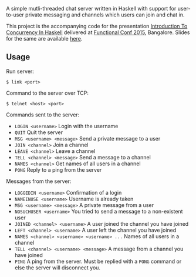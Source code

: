 A simple mutli-threaded chat server written in Haskell with support for
user-to-user private messaging and channels which users can join and
chat in.

This project is the accompanying code for the presentation [Introduction To Concurrency In Haskell][1] delivered at [Functional Conf 2015][3], Bangalore. Slides for the same are available [here][2].

## Usage

Run server:

```
$ link <port>
```

Command to the server over TCP:

```
$ telnet <host> <port>
```

Commands sent to the server:

- `LOGIN <username>` Login with the username
- `QUIT` Quit the server
- `MSG <username> <message>` Send a private message to a user
- `JOIN <channel>` Join a channel
- `LEAVE <channel>` Leave a channel
- `TELL <channel> <message>` Send a message to a channel
- `NAMES <channel>` Get names of all users in a channel
- `PONG` Reply to a ping from the server

Messages from the server:

- `LOGGEDIN <username>` Confirmation of a login
- `NAMEINUSE <username>` Username is already taken
- `MSG <username> <message>` A private message from a user
- `NOSUCHUSER <username>` You tried to send a message to a non-existent user
- `JOINED <channel> <username>` A user joined the channel you have joined
- `LEFT <channel> <username>` A user left the channel you have joined
- `NAMES <channel> <username> <username> ...` Names of all users in a channel
- `TELL <channel> <username> <message>` A message from a channel you have joined
- `PING` A ping from the server. Must be replied with a `PONG` command or else
   the server will disconnect you.

[1]: https://www.youtube.com/watch?v=uVK3t-5wWew
[2]: https://speakerdeck.com/abhin4v/introduction-to-concurrency-in-haskell
[3]: https://confengine.com/functional-conf-2015/proposal/1298/introduction-to-concurrency-in-haskell
